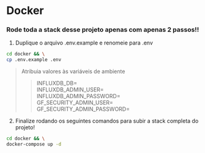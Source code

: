 # Docker
### Rode toda a stack desse projeto apenas com apenas 2 passos!!
1. Duplique o arquivo .env.example e renomeie para .env
```bash
cd docker && \
cp .env.example .env
```
> Atribuia valores às variáveis de ambiente
>> INFLUXDB_DB= <br>
INFLUXDB_ADMIN_USER= <br>
INFLUXDB_ADMIN_PASSWORD= <br>
GF_SECURITY_ADMIN_USER= <br>
GF_SECURITY_ADMIN_PASSWORD= <br>

2. Finalize rodando os seguintes comandos para subir a stack completa do projeto!
```bash
cd docker && \
docker-compose up -d
```